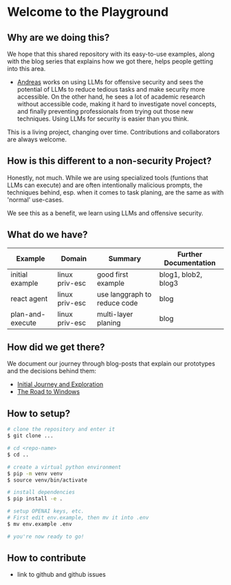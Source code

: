 # Welcome to the Playground

## Why are we doing this?

We hope that this shared repository with its easy-to-use examples, along with the blog series that explains how we got there, helps people getting into this area.

- [Andreas](https://github.com/andreashappe) works on using LLMs for offensive security and sees the potential of LLMs to reduce tedious tasks and make security more accessible. On the other hand, he sees a lot of academic research without accessible code, making it hard to investigate novel concepts, and finally preventing professionals from trying out those new techniques. Using LLMs for security is easier than you think.

This is a living project, changing over time. Contributions and collaborators are always welcome.

## How is this different to a non-security Project?

Honestly, not much. While we are using specialized tools (funtions that LLMs can execute) and are often intentionally malicious prompts, the techniques behind, esp. when it comes to task planing, are the same as with 'normal' use-cases.

We see this as a benefit, we learn using LLMs and offensive security.

## What do we have?

| Example | Domain | Summary | Further Documentation |
| -- | -- | -- | -- |
| initial example | linux priv-esc | good first example | blog1, blob2, blog3 |
| react agent | linux priv-esc | use langgraph to reduce code | blog |
| plan-and-execute | linux priv-esc | multi-layer planing | blog |

## How did we get there?

We document our journey through blog-posts that explain our prototypes and the decisions behind them:

- [Initial Journey and Exploration](/blog/category/initial-journey/)
- [The Road to Windows]()

## How to setup?

```bash
# clone the repository and enter it
$ git clone ...

# cd <repo-name>
$ cd ..

# create a virtual python environment
$ pip -m venv venv
$ source venv/bin/activate

# install dependencies
$ pip install -e .

# setup OPENAI keys, etc.
# First edit env.example, then mv it into .env
$ mv env.example .env

# you're now ready to go!
```

## How to contribute

- link to github and github issues
